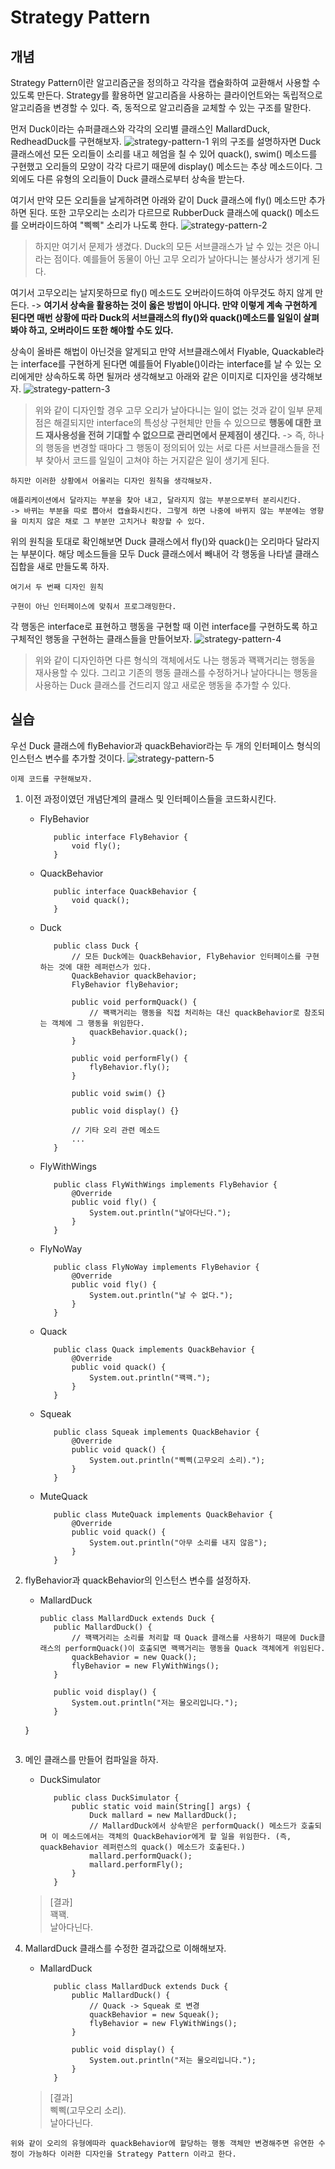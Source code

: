 # Strategy Pattern

## 개념
Strategy Pattern이란 알고리즘군을 정의하고 각각을 캡슐화하여 교환해서 사용할 수 있도록 만든다. Strategy를 활용하면 알고리즘을 사용하는 클라이언트와는 독립적으로 알고리즘을 변경할 수 있다. 즉, 동적으로 알고리즘을 교체할 수 있는 구조를 말한다.

먼저 Duck이라는 슈퍼클래스와 각각의 오리별 클래스인 MallardDuck, RedheadDuck를 구현해보자.
![strategy-pattern-1](./img/strategy-pattern-1.PNG)
위의 구조를 설명하자면 Duck 클래스에선 모든 오리들이 소리를 내고 헤엄을 칠 수 있어 quack(), swim() 메소드를 구현했고 오리들의 모양이 각각 다르기 때문에 display() 메소드는 추상 메소드이다. 그 외에도 다른 유형의 오리들이 Duck 클래스로부터 상속을 받는다.

여기서 만약 모든 오리들을 날게하려면 아래와 같이 Duck 클래스에 fly() 메소드만 추가하면 된다. 또한 고무오리는 소리가 다르므로 RubberDuck 클래스에 quack() 메소드를 오버라이드하여 "삑삑" 소리가 나도록 한다.
![strategy-pattern-2](./img/strategy-pattern-2.PNG)

> 하지만 여기서 문제가 생겼다. Duck의 모든 서브클래스가 날 수 있는 것은 아니라는 점이다. 예를들어 동물이 아닌 고무 오리가 날아다니는 불상사가 생기게 된다.

여기서 고무오리는 날지못하므로 fly() 메소드도 오버라이드하여 아무것도 하지 않게 만든다. -> **여기서 상속을 활용하는 것이 옳은 방법이 아니다. 만약 이렇게 계속 구현하게 된다면 매번 상황에 따라 Duck의 서브클래스의 fly()와 quack()메소드를 일일이 살펴봐야 하고, 오버라이드 또한 해야할 수도 있다.**

상속이 올바른 해법이 아닌것을 알게되고 만약 서브클래스에서 Flyable, Quackable라는 interface를 구현하게 된다면 예를들어 Flyable()이라는 interface를 날 수 있는 오리에게만 상속하도록 하면 될꺼라 생각해보고 아래와 같은 이미지로 디자인을 생각해보자.
![strategy-pattern-3](./img/strategy-pattern-3.PNG)

> 위와 같이 디자인할 경우 고무 오리가 날아다니는 일이 없는 것과 같이 일부 문제점은 해결되지만 interface의 특성상 구현체만 만들 수 있으므로 **행동에 대한 코드 재사용성을 전혀 기대할 수 없으므로 관리면에서 문제점이 생긴다.** -> 즉, 하나의 행동을 변경할 때마다 그 행동이 정의되어 있는 서로 다른 서브클래스들을 전부 찾아서 코드를 일일이 고쳐야 하는 거지같은 일이 생기게 된다.

`하지만 이러한 상황에서 어울리는 디자인 원칙을 생각해보자.`

```
애플리케이션에서 달라지는 부분을 찾아 내고, 달라지지 않는 부분으로부터 분리시킨다.
-> 바뀌는 부분을 따로 뽑아서 캡슐화시킨다. 그렇게 하면 나중에 바뀌지 않는 부분에는 영향을 미치지 않은 채로 그 부분만 고치거나 확장할 수 있다.
```

위의 원칙을 토대로 확인해보면 Duck 클래스에서 fly()와 quack()는 오리마다 달라지는 부분이다.
해당 메소드들을 모두 Duck 클래스에서 빼내어 각 행동을 나타낼 클래스 집합을 새로 만들도록 하자.

`여기서 두 번째 디자인 원칙`

```
구현이 아닌 인터페이스에 맞춰서 프로그래밍한다.
```

각 행동은 interface로 표현하고 행동을 구현할 때 이런 interface를 구현하도록 하고 구체적인 행동을 구현하는 클래스들을 만들어보자.
![strategy-pattern-4](./img/strategy-pattern-4.PNG)

> 위와 같이 디자인하면 다른 형식의 객체에서도 나는 행동과 꽥꽥거리는 행동을 재사용할 수 있다. 그리고 기존의 행동 클래스를 수정하거나 날아다니는 행동을 사용하는 Duck 클래스를 건드리지 않고 새로운 행동을 추가할 수 있다. 

## 실습
우선 Duck 클래스에 flyBehavior과 quackBehavior라는 두 개의 인터페이스 형식의 인스턴스 변수를 추가할 것이다.
![strategy-pattern-5](./img/strategy-pattern-5.PNG)

`이제 코드를 구현해보자.`

1. 이전 과정이였던 개념단계의 클래스 및 인터페이스들을 코드화시킨다.
   - FlyBehavior
     ```
        public interface FlyBehavior {
            void fly();
        }
     ```
   - QuackBehavior
     ```
        public interface QuackBehavior {  
            void quack();  
        }        
     ```
   - Duck
     ```
        public class Duck {
            // 모든 Duck에는 QuackBehavior, FlyBehavior 인터페이스를 구현하는 것에 대한 레퍼런스가 있다.
            QuackBehavior quackBehavior;
            FlyBehavior flyBehavior;

            public void performQuack() {
                // 꽥꽥거리는 행동을 직접 처리하는 대신 quackBehavior로 참조되는 객체에 그 행동을 위임한다.
                quackBehavior.quack();
            }

            public void performFly() {
                flyBehavior.fly();
            }

            public void swim() {}

            public void display() {}

            // 기타 오리 관련 메소드
            ...
        }
     ```
   - FlyWithWings
     ```
        public class FlyWithWings implements FlyBehavior {
            @Override
            public void fly() {
                System.out.println("날아다닌다.");
            }
        }
     ```
   - FlyNoWay
     ```
        public class FlyNoWay implements FlyBehavior {
            @Override
            public void fly() {
                System.out.println("날 수 없다.");
            }
        }

     ```     
   - Quack
     ```
        public class Quack implements QuackBehavior {
            @Override
            public void quack() {
                System.out.println("꽥꽥.");
            }
        }
     ```     
   - Squeak
     ```
        public class Squeak implements QuackBehavior {
            @Override
            public void quack() {
                System.out.println("삑삑(고무오리 소리).");
            }
        }
     ```   
   - MuteQuack
     ```
        public class MuteQuack implements QuackBehavior {
            @Override
            public void quack() {
                System.out.println("아무 소리를 내지 않음");
            }
        }
     ```       

2. flyBehavior과 quackBehavior의 인스턴스 변수를 설정하자.
   - MallardDuck
     ```
     public class MallardDuck extends Duck {
        public MallardDuck() {
            // 꽥꽥거리는 소리를 처리할 때 Quack 클래스를 사용하기 때문에 Duck클래스의 performQuack()이 호출되면 꽥꽥거리는 행동을 Quack 객체에게 위임된다.
            quackBehavior = new Quack();
            flyBehavior = new FlyWithWings();
        }

        public void display() {
            System.out.println("저는 물오리입니다.");
        }
    }
     ```

3. 메인 클래스를 만들어 컴파일을 하자.
   - DuckSimulator
     ```
        public class DuckSimulator {
            public static void main(String[] args) {
                Duck mallard = new MallardDuck();
                // MallardDuck에서 상속받은 performQuack() 메소드가 호출되며 이 메소드에서는 객체의 QuackBehavior에게 할 일을 위임한다. (즉, quackBehavior 레퍼런스의 quack() 메소드가 호출된다.)
                mallard.performQuack();
                mallard.performFly();
            }
        }
     ```     
   > [결과]  
   > 꽥꽥.  
   > 날아다닌다.

4. MallardDuck 클래스를 수정한 결과값으로 이해해보자.
   - MallardDuck
     ```
        public class MallardDuck extends Duck {
            public MallardDuck() {
                // Quack -> Squeak 로 변경
                quackBehavior = new Squeak();
                flyBehavior = new FlyWithWings();
            }

            public void display() {
                System.out.println("저는 물오리입니다.");
            }
        }
     ```
   > [결과]  
   > 삑삑(고무오리 소리).  
   > 날아다닌다.     

`위와 같이 오리의 유형에따라 quackBehavior에 할당하는 행동 객체만 변경해주면 유연한 수정이 가능하다 이러한 디자인을 Strategy Pattern 이라고 한다.`    